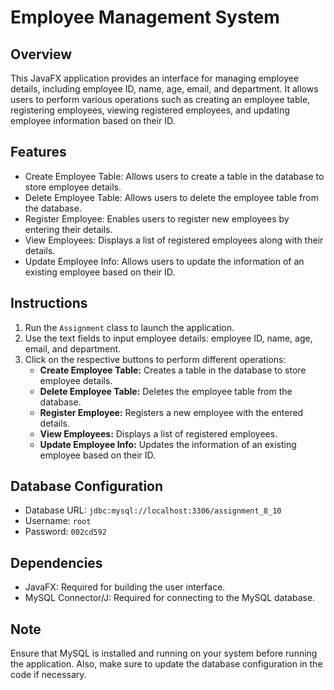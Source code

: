# Employee Management System

## Overview
This JavaFX application provides an interface for managing employee details, including employee ID, name, age, email, and department. It allows users to perform various operations such as creating an employee table, registering employees, viewing registered employees, and updating employee information based on their ID.

## Features
- Create Employee Table: Allows users to create a table in the database to store employee details.
- Delete Employee Table: Allows users to delete the employee table from the database.
- Register Employee: Enables users to register new employees by entering their details.
- View Employees: Displays a list of registered employees along with their details.
- Update Employee Info: Allows users to update the information of an existing employee based on their ID.

## Instructions
1. Run the `Assignment` class to launch the application.
2. Use the text fields to input employee details: employee ID, name, age, email, and department.
3. Click on the respective buttons to perform different operations:
   - **Create Employee Table:** Creates a table in the database to store employee details.
   - **Delete Employee Table:** Deletes the employee table from the database.
   - **Register Employee:** Registers a new employee with the entered details.
   - **View Employees:** Displays a list of registered employees.
   - **Update Employee Info:** Updates the information of an existing employee based on their ID.

## Database Configuration
- Database URL: `jdbc:mysql://localhost:3306/assignment_8_10`
- Username: `root`
- Password: `002cd592`

## Dependencies
- JavaFX: Required for building the user interface.
- MySQL Connector/J: Required for connecting to the MySQL database.

## Note
Ensure that MySQL is installed and running on your system before running the application. Also, make sure to update the database configuration in the code if necessary.

